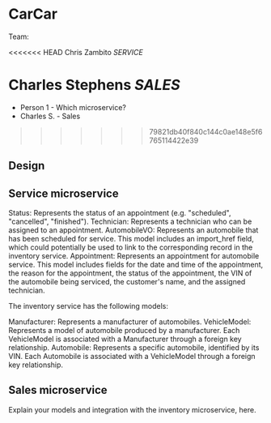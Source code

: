 # CarCar

Team:

<<<<<<< HEAD
Chris Zambito *SERVICE*

Charles Stephens *SALES*
=======
* Person 1 - Which microservice?
* Charles S. - Sales
>>>>>>> 79821db40f840c144c0ae148e5f6765114422e39

## Design

## Service microservice

Status: Represents the status of an appointment (e.g. "scheduled", "cancelled", "finished").
Technician: Represents a technician who can be assigned to an appointment.
AutomobileVO: Represents an automobile that has been scheduled for service. This model includes an import_href field, which could potentially be used to link to the corresponding record in the inventory service.
Appointment: Represents an appointment for automobile service. This model includes fields for the date and time of the appointment, the reason for the appointment, the status of the appointment, the VIN of the automobile being serviced, the customer's name, and the assigned technician.

The inventory service has the following models:

Manufacturer: Represents a manufacturer of automobiles.
VehicleModel: Represents a model of automobile produced by a manufacturer. Each VehicleModel is associated with a Manufacturer through a foreign key relationship.
Automobile: Represents a specific automobile, identified by its VIN. Each Automobile is associated with a VehicleModel through a foreign key relationship.


## Sales microservice



Explain your models and integration with the inventory
microservice, here.

